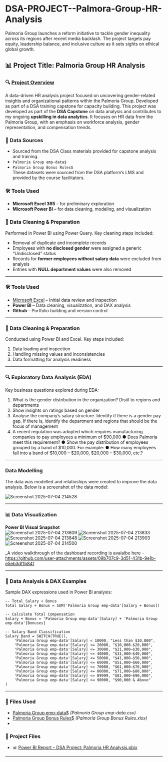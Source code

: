 # DSA-PROJECT--Palmora-Group-HR-Analysis
Palmoria Group launches a reform initiative to tackle gender inequality across its regions after recent media backlash. The project targets pay equity, leadership balance, and inclusive culture as it sets sights on ethical global growth.

## 📊 Project Title: Palmoria Group HR Analysis

### 🔍 [Project Overview](#project-overview)

A data-driven HR analysis project focused on uncovering gender-related insights and organizational patterns within the Palmoria Group. Developed as part of a DSA training capstone for capacity building. This project was developed as part of the **DSA Capstone** on data analysis and contributes to my ongoing **upskilling in data analytics**. It focuses on HR data from the Palmoria Group, with an emphasis on workforce analysis, gender representation, and compensation trends.

### 📁 Data Sources  
- Sourced from the DSA Class materials provided for capstone analysis and training.
- `Palmoria Group emp-data$`  
- `Palmoria Group Bonus Rules$`  
These datasets were sourced from the DSA platform’s LMS and provided by the course facilitators.

### 🛠 Tools Used  
- **Microsoft Excel 365** – for preliminary exploration  
- **Microsoft Power BI** – for data cleaning, modeling, and visualization

### 🧹 Data Cleaning & Preparation  
Performed in Power BI using Power Query. Key cleaning steps included:
- Removal of duplicate and incomplete records  
- Employees with **no disclosed gender** were assigned a generic “Undisclosed” status  
- Records for **former employees without salary data** were excluded from analysis  
- Entries with **NULL department values** were also removed  

---
### 🛠 Tools Used  
- [Microsoft Excel](http://www.microsoft.com) – Initial data review and inspection  
- **Power BI** – Data cleaning, visualization, and DAX analysis  
- **Github** – Portfolio building and version control

---

### 🧹 Data Cleaning & Preparation  
Conducted using Power BI and Excel. Key steps included:  
1. Data loading and inspection  
2. Handling missing values and inconsistencies  
3. Data formatting for analysis readiness

---

### 🔍 Exploratory Data Analysis (EDA)  
Key business questions explored during EDA:  
1. What is the gender distribution in the organization? Distil to regions and departments
2. Show insights on ratings based on gender
3. Analyse the company’s salary structure. Identify if there is a gender pay gap. If there is, identify the department and regions that should be the focus of management
4. A recent regulation was adopted which requires manufacturing companies to pay employees a minimum of $90,000
● Does Palmoria meet this requirement?
● Show the pay distribution of employees grouped by a band of $10,000. For example:
● How many employees fall into a band of $10,000 – $20,000, $20,000 – $30,000, etc.?

---
### Data Modelling
The data was modelled and relatioships were created to improve the data analysis. Below is a screenshot of the data model:

![Screenshot 2025-07-04 214528](https://github.com/user-attachments/assets/2f88b29b-c0e6-4eed-860d-03aed991689d)

---

### 📊 Data Visualization  

**Power BI Visual Snapshot**  
![Screenshot 2025-07-04 213809](https://github.com/user-attachments/assets/8054cb6f-bbfb-459e-baf9-c74b1f443741)
![Screenshot 2025-07-04 213833](https://github.com/user-attachments/assets/d03b818a-25d5-4c1d-85fa-9d48e4c586ca)
![Screenshot 2025-07-04 213848](https://github.com/user-attachments/assets/a2f6386e-5e83-4195-bd14-1793dadce72a)
![Screenshot 2025-07-04 213903](https://github.com/user-attachments/assets/5d00fa4d-2b46-4318-bf96-b64ab6022b87)
![Screenshot 2025-07-04 214500](https://github.com/user-attachments/assets/e024241b-7cb6-44fc-b6ab-3ee0ce02d3c0)



_A video walkthrough of the dashboard recording is avaialbe here - 
https://github.com/user-attachments/assets/09b707c9-3d51-431b-9e1b-e5eb3df1b841

---


### 🧠 Data Analysis & DAX Examples  
Sample DAX expressions used in Power BI analysis:

```DAX
-- Total Salary + Bonus
Total Salary + Bonus = SUM('Palmoria Group emp-data'[Salary + Bonus])

-- Calculate Total Compensation
Salary + Bonus = 'Palmoria Group emp-data'[Salary] + 'Palmoria Group emp-data'[Bonuses]

-- Salary Band Classification
Salary Band = SWITCH(TRUE(),
    'Palmoria Group emp-data'[Salary] < 10000, "Less than $10,000",
    'Palmoria Group emp-data'[Salary] <= 20000, "$10,000–$20,000",
    'Palmoria Group emp-data'[Salary] <= 30000, "$21,000–$30,000",
    'Palmoria Group emp-data'[Salary] <= 40000, "$31,000–$40,000",
    'Palmoria Group emp-data'[Salary] <= 50000, "$41,000–$50,000",
    'Palmoria Group emp-data'[Salary] <= 60000, "$51,000–$60,000",
    'Palmoria Group emp-data'[Salary] <= 70000, "$61,000–$70,000",
    'Palmoria Group emp-data'[Salary] <= 80000, "$71,000–$80,000",
    'Palmoria Group emp-data'[Salary] <= 89999, "$81,000–$90,000",
    'Palmoria Group emp-data'[Salary] >= 90000, "$90,000 & Above"
)
```

---

### 📎 Files Used  
- [Palmoria Group emp-data$](./Palmoria%20Group%20emp-data.csv) *(Palmoria Group emp-data.csv)*
- [Palmoria Group Bonus Rules$](./Palmoria%20Group%20Bonus%20Rules.xlsx) *(Palmoria Group Bonus Rules.xlsx)*
- 

### 📂 Project Files

- 📊 [Power BI Report – DSA Project: Palmoria HR Analysis.pbix](https://github.com/your-username/your-repo-name/blob/main/DSA%20Project%20-%20Palmoria%20HR%20Analysis.pbix?raw=true)

---

